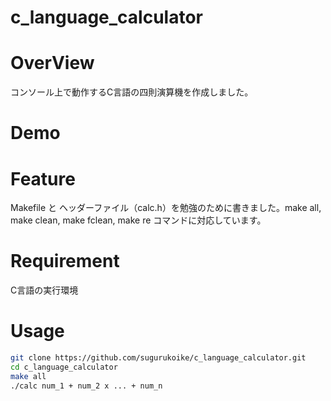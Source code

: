 # c_language_calculator

# OverView
コンソール上で動作するC言語の四則演算機を作成しました。

# Demo


# Feature
Makefile と ヘッダーファイル（calc.h）を勉強のために書きました。make all, make clean, make fclean, make re コマンドに対応しています。

# Requirement
C言語の実行環境

# Usage
```bash
git clone https://github.com/sugurukoike/c_language_calculator.git
cd c_language_calculator
make all
./calc num_1 + num_2 x ... + num_n
```
